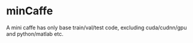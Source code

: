 # minCaffe
A mini caffe has only base train/val/test code, excluding cuda/cudnn/gpu and python/matlab etc.
